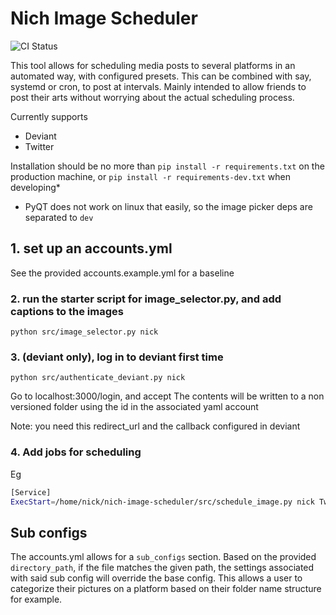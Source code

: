 # Nich Image Scheduler

![CI Status](https://github.com/nickve28/nich-image-scheduler/actions/workflows/python-tests.yml/badge.svg)

This tool allows for scheduling media posts to several platforms in an automated way, with configured presets. This can be combined with say, systemd or cron,
to post at intervals. Mainly intended to allow friends to post their arts without worrying about the actual scheduling process.

Currently supports
- Deviant
- Twitter

Installation should be no more than `pip install -r requirements.txt` on the production machine, or `pip install -r requirements-dev.txt` when developing*

* PyQT does not work on linux that easily, so the image picker deps are separated to `dev`

## 1. set up an accounts.yml

See the provided accounts.example.yml for a baseline

### 2. run the starter script for image_selector.py, and add captions to the images

`python src/image_selector.py nick`

### 3. (deviant only), log in to deviant first time

`python src/authenticate_deviant.py nick`

Go to localhost:3000/login, and accept
The contents will be written to a non versioned folder using the id in the associated yaml account

Note: you need this redirect_url and the callback configured in deviant

### 4. Add jobs for scheduling

Eg

```bash
[Service]
ExecStart=/home/nick/nich-image-scheduler/src/schedule_image.py nick Twitter
```

## Sub configs

The accounts.yml allows for a `sub_configs` section. Based on the provided `directory_path`, if the file matches the given path, the settings associated with said sub config will override the base config. This allows a user to categorize their pictures on a platform based on their folder name structure for example.